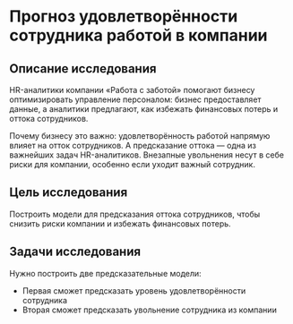 # Прогноз удовлетворённости сотрудника работой в компании
## Описание исследования
HR-аналитики компании «Работа с заботой» помогают бизнесу оптимизировать управление персоналом: бизнес предоставляет данные, а аналитики предлагают, как избежать финансовых потерь и оттока сотрудников.

Почему бизнесу это важно: удовлетворённость работой напрямую влияет на отток сотрудников. А предсказание оттока — одна из важнейших задач HR-аналитиков. Внезапные увольнения несут в себе риски для компании, особенно если уходит важный сотрудник.

## Цель исследования
Построить модели для предсказания оттока сотрудников, чтобы снизить риски компании и избежать финансовых потерь.

## Задачи исследования
Нужно построить две предсказательные модели:
* Первая сможет предсказать уровень удовлетворённости сотрудника
* Вторая сможет предсказать увольнение сотрудника из компании
